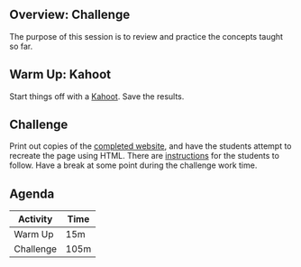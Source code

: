 ## Overview: Challenge
The purpose of this session is to review and practice the concepts taught so far.

## Warm Up: Kahoot
Start things off with a [Kahoot](https://create.kahoot.it/details/54fb9bb7-0030-48b6-90b7-f650538cb604). Save the results.

## Challenge
Print out copies of the [completed website](StrangerThingsSite.html), and have the students attempt to recreate the page using HTML. There are [instructions](ReverseEngineeringChallenge.md) for the students to follow. Have a break at some point during the challenge work time.

## Agenda

| Activity | Time |
|-|-|
| Warm Up | 15m |
| Challenge | 105m |

